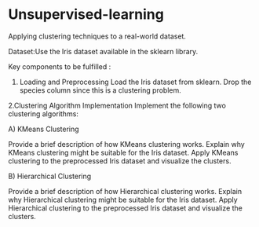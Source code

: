 # Unsupervised-learning
Applying clustering techniques to a real-world dataset.

Dataset:Use the Iris dataset available in the sklearn library.

Key components to be fulfilled :
1. Loading and Preprocessing
Load the Iris dataset from sklearn.
Drop the species column since this is a clustering problem.

2.Clustering Algorithm Implementation 
Implement the following two clustering algorithms:

A) KMeans Clustering 

Provide a brief description of how KMeans clustering works.
Explain why KMeans clustering might be suitable for the Iris dataset.
Apply KMeans clustering to the preprocessed Iris dataset and visualize the clusters.

B) Hierarchical Clustering 

Provide a brief description of how Hierarchical clustering works.
Explain why Hierarchical clustering might be suitable for the Iris dataset.
Apply Hierarchical clustering to the preprocessed Iris dataset and visualize the clusters.
